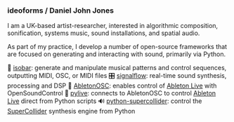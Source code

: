 ### ideoforms / Daniel John Jones

I am a UK-based artist-researcher, interested in algorithmic composition, sonification, systems music, sound installations, and spatial audio.

As part of my practice, I develop a number of open-source frameworks that are focused on generating and interacting with sound, primarily via Python.

🎵 [isobar](https://github.com/ideoforms/isobar): generate and manipulate musical patterns and control sequences, outputting MIDI, OSC, or MIDI files
🎛 [signalflow](https://github.com/ideoforms/signalflow): real-time sound synthesis, processing and DSP
🎹 [AbletonOSC](https://github.com/ideoforms/AbletonOSC): enables control of [Ableton Live](https://www.ableton.com/en/shop/live/) with OpenSoundControl
🔌 [pylive](https://github.com/ideoforms/pylive): connects to AbletonOSC to control [Ableton Live](https://www.ableton.com/en/shop/live/) direct from Python scripts 
🔊 [python-supercollider](https://github.com/ideoforms/python-supercollider): control the [SuperCollider](https://supercollider.github.io/) synthesis engine from Python
